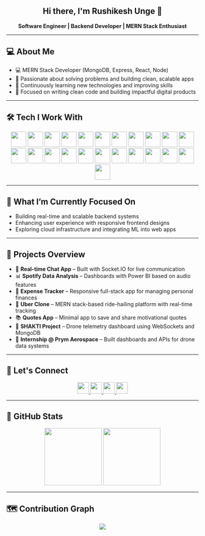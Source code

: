 <h2 align="center">Hi there, I'm Rushikesh Unge 👋</h2>

<p align="center">
  <b>Software Engineer | Backend Developer | MERN Stack Enthusiast</b>
</p>

---

## 💻 About Me

- 💻 MERN Stack Developer (MongoDB, Express, React, Node)
- 🧠 Passionate about solving problems and building clean, scalable apps
- 🌱 Continuously learning new technologies and improving skills
- 🚀 Focused on writing clean code and building impactful digital products

---

## 🛠️ Tech I Work With

<div align="center">
  <img src="https://cdn.jsdelivr.net/gh/devicons/devicon/icons/c/c-original.svg" height="40" />
  <img src="https://cdn.jsdelivr.net/gh/devicons/devicon/icons/html5/html5-original.svg" height="40" />
  <img src="https://cdn.jsdelivr.net/gh/devicons/devicon/icons/css3/css3-original.svg" height="40" />
  <img src="https://cdn.jsdelivr.net/gh/devicons/devicon/icons/javascript/javascript-original.svg" height="40" />
  <img src="https://skillicons.dev/icons?i=tailwind" height="40" />
  <img src="https://cdn.jsdelivr.net/gh/devicons/devicon/icons/react/react-original.svg" height="40" />
  <img src="https://cdn.jsdelivr.net/gh/devicons/devicon/icons/nodejs/nodejs-original.svg" height="40" />
  <img src="https://cdn.jsdelivr.net/gh/devicons/devicon/icons/express/express-original.svg" height="40" />
  <img src="https://cdn.jsdelivr.net/gh/devicons/devicon/icons/npm/npm-original-wordmark.svg" height="40" />
  <img src="https://cdn.jsdelivr.net/gh/devicons/devicon/icons/mongodb/mongodb-original.svg" height="40" />
  <img src="https://skillicons.dev/icons?i=ts" height="40" />
  <img src="https://cdn.jsdelivr.net/gh/devicons/devicon/icons/git/git-original.svg" height="40" />
  <img src="https://cdn.jsdelivr.net/gh/devicons/devicon/icons/github/github-original.svg" height="40" />
  <img src="https://cdn.jsdelivr.net/gh/devicons/devicon/icons/nextjs/nextjs-original.svg" height="40" />
  <img src="https://cdn.jsdelivr.net/gh/devicons/devicon/icons/linux/linux-original.svg" height="40" />
  <img src="https://skillicons.dev/icons?i=py" height="40" />
  <img src="https://cdn.jsdelivr.net/gh/devicons/devicon/icons/kaggle/kaggle-original.svg" height="40" />
  <img src="https://cdn.jsdelivr.net/gh/devicons/devicon/icons/jupyter/jupyter-original.svg" height="40" />
  <img src="https://cdn.jsdelivr.net/gh/devicons/devicon/icons/mysql/mysql-original.svg" height="40" />
  <img src="https://cdn.jsdelivr.net/gh/devicons/devicon/icons/numpy/numpy-original.svg" height="40" />
  <img src="https://cdn.jsdelivr.net/gh/devicons/devicon/icons/pandas/pandas-original.svg" height="40" />
  <img src="https://cdn.jsdelivr.net/gh/devicons/devicon/icons/vscode/vscode-original.svg" height="40" />
  <img src="https://cdn.jsdelivr.net/gh/devicons/devicon/icons/sqlite/sqlite-original.svg" height="40" />
</div>

---

## 🚀 What I’m Currently Focused On

- Building real-time and scalable backend systems
- Enhancing user experience with responsive frontend designs
- Exploring cloud infrastructure and integrating ML into web apps

---

## 📌 Projects Overview

- 💬 **Real-time Chat App** – Built with Socket.IO for live communication
- 📊 **Spotify Data Analysis** – Dashboards with Power BI based on audio features
- 💸 **Expense Tracker** – Responsive full-stack app for managing personal finances
- 🚗 **Uber Clone** – MERN stack-based ride-hailing platform with real-time tracking
- 📚 **Quotes App** – Minimal app to save and share motivational quotes
- 🚁 **SHAKTI Project** – Drone telemetry dashboard using WebSockets and MongoDB
- 🔧 **Internship @ Prym Aerospace** – Built dashboards and APIs for drone data systems

---

## 📢 Let's Connect

<div align="center">
  <a href="https://www.linkedin.com/in/rushi-unge/" target="_blank">
    <img src="https://img.shields.io/static/v1?message=LinkedIn&logo=linkedin&label=&color=0077B5&logoColor=white&style=for-the-badge" height="30" />
  </a>
  <a href="https://x.com/Rushi_Unge" target="_blank">
    <img src="https://img.shields.io/static/v1?message=Twitter&logo=twitter&label=&color=1DA1F2&logoColor=white&style=for-the-badge" height="30" />
  </a>
  <a href="https://www.instagram.com/rushi_unge/" target="_blank">
    <img src="https://img.shields.io/static/v1?message=Instagram&logo=instagram&label=&color=E4405F&logoColor=white&style=for-the-badge" height="30" />
  </a>
  <a href="mailto:rushikeshunge@gmail.com" target="_blank">
    <img src="https://img.shields.io/static/v1?message=Gmail&logo=gmail&label=&color=D14836&logoColor=white&style=for-the-badge" height="30" />
  </a>
</div>

---

## 🌟 GitHub Stats

<div align="center">
  <img src="https://github-readme-stats.vercel.app/api?username=Rushi-unge&show_icons=true&include_all_commits=true&count_private=true&theme=dracula" height="150" />
  <img src="https://streak-stats.demolab.com?user=Rushi-unge&theme=dracula&hide_border=false&border_radius=5" height="150" />
</div>

---

## 🗺️ Contribution Graph

<div align="center">
  <img src="https://github-readme-activity-graph.vercel.app/graph?username=Rushi-unge&theme=react-dark" />
</div>
